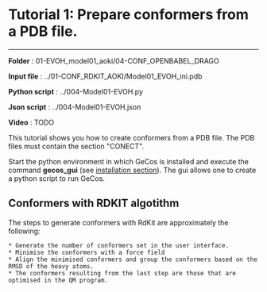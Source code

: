 # Tutorial 1: Prepare conformers from a PDB file.
----

**Folder**        : 01-EVOH_model01_aoki/04-CONF_OPENBABEL_DRAGO

**Input file**    : ../01-CONF_RDKIT_AOKI/Model01_EVOH_ini.pdb

**Python script** : ../004-Model01-EVOH.py

**Json script**   : ../004-Model01-EVOH.json

**Video** : TODO

This tutorial shows you how to create conformers from a PDB file. The PDB files must contain the section "CONECT". 

Start the python environment in which GeCos is installed and execute the command **gecos_gui** (see [installation section](./02-installation.md)). The gui allows one to create a python script to run GeCos. 

## Conformers with RDKIT algotithm

The steps to generate conformers with RdKit are approximately the following:

    * Generate the number of conformers set in the user interface.
    * Minimise the conformers with a force field 
    * Align the minimised conformers and group the conformers based on the RMSD of the heavy atoms. 
    * The conformers resulting from the last step are those that are optimised in the QM program.